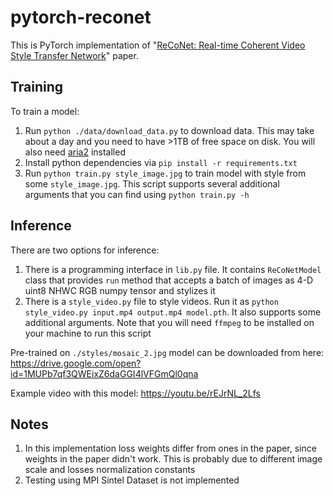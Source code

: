 # pytorch-reconet
This is PyTorch implementation of
 "[ReCoNet: Real-time Coherent Video Style Transfer Network](https://arxiv.org/abs/1807.01197)" paper. 

## Training
To train a model:

1. Run `python ./data/download_data.py` to download data.
This may take about a day and you need to have >1TB of free space on disk.
You will also need [aria2](https://aria2.github.io/) installed
2. Install python dependencies via `pip install -r requirements.txt`
3. Run `python train.py style_image.jpg` to train model with style from some `style_image.jpg`. 
This script supports several additional arguments that you can find using `python train.py -h`

## Inference

There are two options for inference:

1. There is a programming interface in `lib.py` file.
It contains `ReCoNetModel` class that provides `run` method
that accepts a batch of images as 4-D uint8 NHWC RGB numpy tensor and stylizes it
2. There is a `style_video.py` file to style videos. Run it as
`python style_video.py input.mp4 output.mp4 model.pth`. It also supports some additional arguments.
Note that you will need `ffmpeg` to be installed on your machine to run this script

Pre-trained on `./styles/mosaic_2.jpg` model can be downloaded from here:
https://drive.google.com/open?id=1MUPb7qf3QWEixZ6daGGI4lVFGmQl0qna 
 
Example video with this model:
https://youtu.be/rEJrNL_2Lfs
 
 

## Notes

1. In this implementation loss weights differ from ones in the paper,
since weights in the paper didn't work. This is probably 
due to different image scale and losses normalization constants
2. Testing using MPI Sintel Dataset is not implemented 
